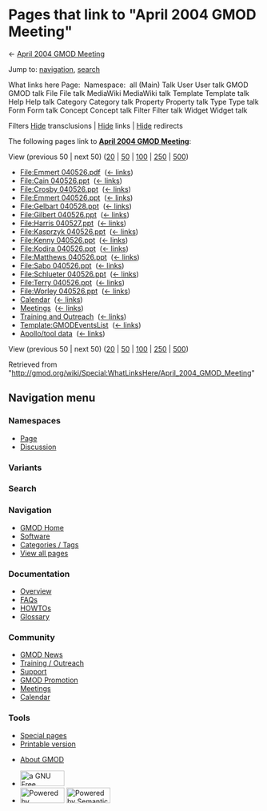 <div id="mw-page-base" class="noprint">

</div>

<div id="mw-head-base" class="noprint">

</div>

<div id="content" class="mw-body" role="main">

<span id="top"></span>

<div id="mw-js-message" style="display:none;">

</div>



# <span dir="auto">Pages that link to "April 2004 GMOD Meeting"</span>

<div id="bodyContent">

<div id="contentSub">

← [April 2004 GMOD
Meeting](/wiki/April_2004_GMOD_Meeting "April 2004 GMOD Meeting")

</div>

<div id="jump-to-nav" class="mw-jump">

Jump to: [navigation](#mw-navigation), [search](#p-search)

</div>

<div id="mw-content-text">

What links here Page:  Namespace:  all (Main) Talk User User talk GMOD
GMOD talk File File talk MediaWiki MediaWiki talk Template Template talk
Help Help talk Category Category talk Property Property talk Type Type
talk Form Form talk Concept Concept talk Filter Filter talk Widget
Widget talk

Filters
[Hide](/mediawiki/index.php?title=Special:WhatLinksHere/April_2004_GMOD_Meeting&hidetrans=1 "Special:WhatLinksHere/April 2004 GMOD Meeting")
transclusions \|
[Hide](/mediawiki/index.php?title=Special:WhatLinksHere/April_2004_GMOD_Meeting&hidelinks=1 "Special:WhatLinksHere/April 2004 GMOD Meeting")
links \|
[Hide](/mediawiki/index.php?title=Special:WhatLinksHere/April_2004_GMOD_Meeting&hideredirs=1 "Special:WhatLinksHere/April 2004 GMOD Meeting")
redirects

The following pages link to **[April 2004 GMOD
Meeting](/wiki/April_2004_GMOD_Meeting "April 2004 GMOD Meeting")**:

View (previous 50 \| next 50)
([20](/mediawiki/index.php?title=Special:WhatLinksHere/April_2004_GMOD_Meeting&limit=20 "Special:WhatLinksHere/April 2004 GMOD Meeting")
\|
[50](/mediawiki/index.php?title=Special:WhatLinksHere/April_2004_GMOD_Meeting&limit=50 "Special:WhatLinksHere/April 2004 GMOD Meeting")
\|
[100](/mediawiki/index.php?title=Special:WhatLinksHere/April_2004_GMOD_Meeting&limit=100 "Special:WhatLinksHere/April 2004 GMOD Meeting")
\|
[250](/mediawiki/index.php?title=Special:WhatLinksHere/April_2004_GMOD_Meeting&limit=250 "Special:WhatLinksHere/April 2004 GMOD Meeting")
\|
[500](/mediawiki/index.php?title=Special:WhatLinksHere/April_2004_GMOD_Meeting&limit=500 "Special:WhatLinksHere/April 2004 GMOD Meeting"))

- [File:Emmert
  040526.pdf](/wiki/File:Emmert_040526.pdf "File:Emmert 040526.pdf") ‎
  <span class="mw-whatlinkshere-tools">([←
  links](/mediawiki/index.php?title=Special:WhatLinksHere&target=File%3AEmmert+040526.pdf "Special:WhatLinksHere"))</span>
- [File:Cain
  040526.ppt](/wiki/File:Cain_040526.ppt "File:Cain 040526.ppt") ‎
  <span class="mw-whatlinkshere-tools">([←
  links](/mediawiki/index.php?title=Special:WhatLinksHere&target=File%3ACain+040526.ppt "Special:WhatLinksHere"))</span>
- [File:Crosby
  040526.ppt](/wiki/File:Crosby_040526.ppt "File:Crosby 040526.ppt") ‎
  <span class="mw-whatlinkshere-tools">([←
  links](/mediawiki/index.php?title=Special:WhatLinksHere&target=File%3ACrosby+040526.ppt "Special:WhatLinksHere"))</span>
- [File:Emmert
  040526.ppt](/wiki/File:Emmert_040526.ppt "File:Emmert 040526.ppt") ‎
  <span class="mw-whatlinkshere-tools">([←
  links](/mediawiki/index.php?title=Special:WhatLinksHere&target=File%3AEmmert+040526.ppt "Special:WhatLinksHere"))</span>
- [File:Gelbart
  040528.ppt](/wiki/File:Gelbart_040528.ppt "File:Gelbart 040528.ppt") ‎
  <span class="mw-whatlinkshere-tools">([←
  links](/mediawiki/index.php?title=Special:WhatLinksHere&target=File%3AGelbart+040528.ppt "Special:WhatLinksHere"))</span>
- [File:Gilbert
  040526.ppt](/wiki/File:Gilbert_040526.ppt "File:Gilbert 040526.ppt") ‎
  <span class="mw-whatlinkshere-tools">([←
  links](/mediawiki/index.php?title=Special:WhatLinksHere&target=File%3AGilbert+040526.ppt "Special:WhatLinksHere"))</span>
- [File:Harris
  040527.ppt](/wiki/File:Harris_040527.ppt "File:Harris 040527.ppt") ‎
  <span class="mw-whatlinkshere-tools">([←
  links](/mediawiki/index.php?title=Special:WhatLinksHere&target=File%3AHarris+040527.ppt "Special:WhatLinksHere"))</span>
- [File:Kasprzyk
  040526.ppt](/wiki/File:Kasprzyk_040526.ppt "File:Kasprzyk 040526.ppt")
  ‎ <span class="mw-whatlinkshere-tools">([←
  links](/mediawiki/index.php?title=Special:WhatLinksHere&target=File%3AKasprzyk+040526.ppt "Special:WhatLinksHere"))</span>
- [File:Kenny
  040526.ppt](/wiki/File:Kenny_040526.ppt "File:Kenny 040526.ppt") ‎
  <span class="mw-whatlinkshere-tools">([←
  links](/mediawiki/index.php?title=Special:WhatLinksHere&target=File%3AKenny+040526.ppt "Special:WhatLinksHere"))</span>
- [File:Kodira
  040526.ppt](/wiki/File:Kodira_040526.ppt "File:Kodira 040526.ppt") ‎
  <span class="mw-whatlinkshere-tools">([←
  links](/mediawiki/index.php?title=Special:WhatLinksHere&target=File%3AKodira+040526.ppt "Special:WhatLinksHere"))</span>
- [File:Matthews
  040526.ppt](/wiki/File:Matthews_040526.ppt "File:Matthews 040526.ppt")
  ‎ <span class="mw-whatlinkshere-tools">([←
  links](/mediawiki/index.php?title=Special:WhatLinksHere&target=File%3AMatthews+040526.ppt "Special:WhatLinksHere"))</span>
- [File:Sabo
  040526.ppt](/wiki/File:Sabo_040526.ppt "File:Sabo 040526.ppt") ‎
  <span class="mw-whatlinkshere-tools">([←
  links](/mediawiki/index.php?title=Special:WhatLinksHere&target=File%3ASabo+040526.ppt "Special:WhatLinksHere"))</span>
- [File:Schlueter
  040526.ppt](/wiki/File:Schlueter_040526.ppt "File:Schlueter 040526.ppt")
  ‎ <span class="mw-whatlinkshere-tools">([←
  links](/mediawiki/index.php?title=Special:WhatLinksHere&target=File%3ASchlueter+040526.ppt "Special:WhatLinksHere"))</span>
- [File:Terry
  040526.ppt](/wiki/File:Terry_040526.ppt "File:Terry 040526.ppt") ‎
  <span class="mw-whatlinkshere-tools">([←
  links](/mediawiki/index.php?title=Special:WhatLinksHere&target=File%3ATerry+040526.ppt "Special:WhatLinksHere"))</span>
- [File:Worley
  040526.ppt](/wiki/File:Worley_040526.ppt "File:Worley 040526.ppt") ‎
  <span class="mw-whatlinkshere-tools">([←
  links](/mediawiki/index.php?title=Special:WhatLinksHere&target=File%3AWorley+040526.ppt "Special:WhatLinksHere"))</span>
- [Calendar](/wiki/Calendar "Calendar") ‎
  <span class="mw-whatlinkshere-tools">([←
  links](/mediawiki/index.php?title=Special:WhatLinksHere&target=Calendar "Special:WhatLinksHere"))</span>
- [Meetings](/wiki/Meetings "Meetings") ‎
  <span class="mw-whatlinkshere-tools">([←
  links](/mediawiki/index.php?title=Special:WhatLinksHere&target=Meetings "Special:WhatLinksHere"))</span>
- [Training and
  Outreach](/wiki/Training_and_Outreach "Training and Outreach") ‎
  <span class="mw-whatlinkshere-tools">([←
  links](/mediawiki/index.php?title=Special:WhatLinksHere&target=Training+and+Outreach "Special:WhatLinksHere"))</span>
- [Template:GMODEventsList](/wiki/Template:GMODEventsList "Template:GMODEventsList")
  ‎ <span class="mw-whatlinkshere-tools">([←
  links](/mediawiki/index.php?title=Special:WhatLinksHere&target=Template%3AGMODEventsList "Special:WhatLinksHere"))</span>
- [Apollo/tool data](/wiki/Apollo/tool_data "Apollo/tool data") ‎
  <span class="mw-whatlinkshere-tools">([←
  links](/mediawiki/index.php?title=Special:WhatLinksHere&target=Apollo%2Ftool+data "Special:WhatLinksHere"))</span>

View (previous 50 \| next 50)
([20](/mediawiki/index.php?title=Special:WhatLinksHere/April_2004_GMOD_Meeting&limit=20 "Special:WhatLinksHere/April 2004 GMOD Meeting")
\|
[50](/mediawiki/index.php?title=Special:WhatLinksHere/April_2004_GMOD_Meeting&limit=50 "Special:WhatLinksHere/April 2004 GMOD Meeting")
\|
[100](/mediawiki/index.php?title=Special:WhatLinksHere/April_2004_GMOD_Meeting&limit=100 "Special:WhatLinksHere/April 2004 GMOD Meeting")
\|
[250](/mediawiki/index.php?title=Special:WhatLinksHere/April_2004_GMOD_Meeting&limit=250 "Special:WhatLinksHere/April 2004 GMOD Meeting")
\|
[500](/mediawiki/index.php?title=Special:WhatLinksHere/April_2004_GMOD_Meeting&limit=500 "Special:WhatLinksHere/April 2004 GMOD Meeting"))

</div>

<div class="printfooter">

Retrieved from
"<http://gmod.org/wiki/Special:WhatLinksHere/April_2004_GMOD_Meeting>"

</div>

<div id="catlinks" class="catlinks catlinks-allhidden">

</div>

<div class="visualClear">

</div>

</div>

</div>

<div id="mw-navigation">

## Navigation menu

<div id="mw-head">



<div id="left-navigation">

<div id="p-namespaces" class="vectorTabs" role="navigation"
aria-labelledby="p-namespaces-label">

### Namespaces

- <span id="ca-nstab-main"><a href="/wiki/April_2004_GMOD_Meeting" accesskey="c"
  title="View the content page [c]">Page</a></span>
- <span id="ca-talk"><a
  href="/mediawiki/index.php?title=Talk:April_2004_GMOD_Meeting&amp;action=edit&amp;redlink=1"
  accesskey="t"
  title="Discussion about the content page [t]">Discussion</a></span>

</div>

<div id="p-variants" class="vectorMenu emptyPortlet" role="navigation"
aria-labelledby="p-variants-label">

### 

### Variants[](#)

<div class="menu">

</div>

</div>

</div>

<div id="right-navigation">





</div>

<div id="p-search" role="search">

### Search

<div id="simpleSearch">

</div>

</div>

</div>

</div>

<div id="mw-panel">

<div id="p-logo" role="banner">

<a href="/wiki/Main_Page"
style="background-image: url(http://gmod.org/images/GMOD-cogs.png);"
title="Visit the main page"></a>

</div>

<div id="p-Navigation" class="portal" role="navigation"
aria-labelledby="p-Navigation-label">

### Navigation

<div class="body">

- <span id="n-GMOD-Home">[GMOD Home](/wiki/Main_Page)</span>
- <span id="n-Software">[Software](/wiki/GMOD_Components)</span>
- <span id="n-Categories-.2F-Tags">[Categories /
  Tags](/wiki/Categories)</span>
- <span id="n-View-all-pages">[View all
  pages](/wiki/Special:AllPages)</span>

</div>

</div>

<div id="p-Documentation" class="portal" role="navigation"
aria-labelledby="p-Documentation-label">

### Documentation

<div class="body">

- <span id="n-Overview">[Overview](/wiki/Overview)</span>
- <span id="n-FAQs">[FAQs](/wiki/Category:FAQ)</span>
- <span id="n-HOWTOs">[HOWTOs](/wiki/Category:HOWTO)</span>
- <span id="n-Glossary">[Glossary](/wiki/Glossary)</span>

</div>

</div>

<div id="p-Community" class="portal" role="navigation"
aria-labelledby="p-Community-label">

### Community

<div class="body">

- <span id="n-GMOD-News">[GMOD News](/wiki/GMOD_News)</span>
- <span id="n-Training-.2F-Outreach">[Training /
  Outreach](/wiki/Training_and_Outreach)</span>
- <span id="n-Support">[Support](/wiki/Support)</span>
- <span id="n-GMOD-Promotion">[GMOD
  Promotion](/wiki/GMOD_Promotion)</span>
- <span id="n-Meetings">[Meetings](/wiki/Meetings)</span>
- <span id="n-Calendar">[Calendar](/wiki/Calendar)</span>

</div>

</div>

<div id="p-tb" class="portal" role="navigation"
aria-labelledby="p-tb-label">

### Tools

<div class="body">

- <span id="t-specialpages"><a href="/wiki/Special:SpecialPages" accesskey="q"
  title="A list of all special pages [q]">Special pages</a></span>
- <span id="t-print"><a
  href="/mediawiki/index.php?title=Special:WhatLinksHere/April_2004_GMOD_Meeting&amp;printable=yes"
  rel="alternate" accesskey="p"
  title="Printable version of this page [p]">Printable version</a></span>

</div>

</div>

</div>

</div>

<div id="footer" role="contentinfo">

- <span id="footer-places-about">[About
  GMOD](/wiki/GMOD:About "GMOD:About")</span>

<!-- -->

- <span id="footer-copyrightico">[<img src="http://www.gnu.org/graphics/gfdl-logo-small.png" width="88"
  height="31" alt="a GNU Free Documentation License" />](http://www.gnu.org/licenses/fdl-1.3.html)</span>
- <span id="footer-poweredbyico">[<img src="/mediawiki/skins/common/images/poweredby_mediawiki_88x31.png"
  width="88" height="31" alt="Powered by MediaWiki" />](//www.mediawiki.org/)
  [<img
  src="/mediawiki/extensions/SemanticMediaWiki/includes/../resources/images/smw_button.png"
  width="88" height="31" alt="Powered by Semantic MediaWiki" />](https://www.semantic-mediawiki.org/wiki/Semantic_MediaWiki)</span>

<div style="clear:both">

</div>

</div>
